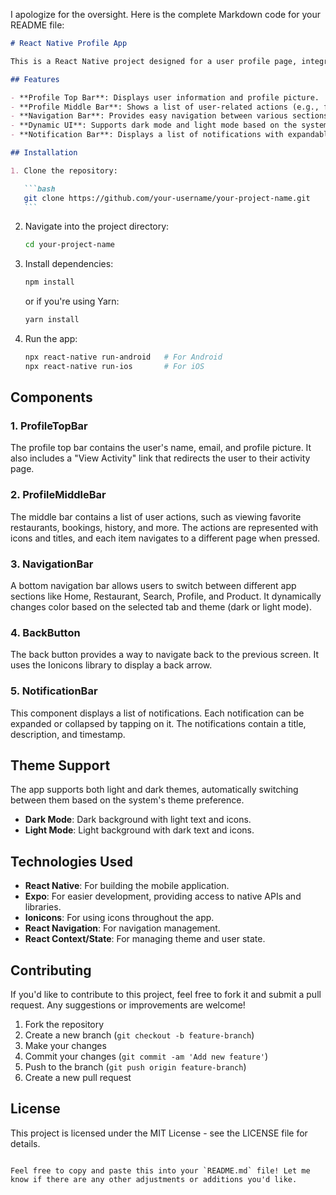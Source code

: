 I apologize for the oversight. Here is the complete Markdown code for your README file:

````markdown
# React Native Profile App

This is a React Native project designed for a user profile page, integrating various components like a top bar, middle bar with favorite items, and a navigation bar. The application allows users to manage their profiles, view their activities, and easily navigate between different sections.

## Features

- **Profile Top Bar**: Displays user information and profile picture.
- **Profile Middle Bar**: Shows a list of user-related actions (e.g., favorite restaurants, bookings).
- **Navigation Bar**: Provides easy navigation between various sections of the app (Home, Restaurant, Search, Profile, Product).
- **Dynamic UI**: Supports dark mode and light mode based on the system preferences.
- **Notification Bar**: Displays a list of notifications with expandable descriptions.

## Installation

1. Clone the repository:

   ```bash
   git clone https://github.com/your-username/your-project-name.git
   ```
````

2. Navigate into the project directory:

   ```bash
   cd your-project-name
   ```

3. Install dependencies:

   ```bash
   npm install
   ```

   or if you're using Yarn:

   ```bash
   yarn install
   ```

4. Run the app:

   ```bash
   npx react-native run-android   # For Android
   npx react-native run-ios       # For iOS
   ```

## Components

### 1. ProfileTopBar

The profile top bar contains the user's name, email, and profile picture. It also includes a "View Activity" link that redirects the user to their activity page.

### 2. ProfileMiddleBar

The middle bar contains a list of user actions, such as viewing favorite restaurants, bookings, history, and more. The actions are represented with icons and titles, and each item navigates to a different page when pressed.

### 3. NavigationBar

A bottom navigation bar allows users to switch between different app sections like Home, Restaurant, Search, Profile, and Product. It dynamically changes color based on the selected tab and theme (dark or light mode).

### 4. BackButton

The back button provides a way to navigate back to the previous screen. It uses the Ionicons library to display a back arrow.

### 5. NotificationBar

This component displays a list of notifications. Each notification can be expanded or collapsed by tapping on it. The notifications contain a title, description, and timestamp.

## Theme Support

The app supports both light and dark themes, automatically switching between them based on the system's theme preference.

- **Dark Mode**: Dark background with light text and icons.
- **Light Mode**: Light background with dark text and icons.

## Technologies Used

- **React Native**: For building the mobile application.
- **Expo**: For easier development, providing access to native APIs and libraries.
- **Ionicons**: For using icons throughout the app.
- **React Navigation**: For navigation management.
- **React Context/State**: For managing theme and user state.

## Contributing

If you'd like to contribute to this project, feel free to fork it and submit a pull request. Any suggestions or improvements are welcome!

1. Fork the repository
2. Create a new branch (`git checkout -b feature-branch`)
3. Make your changes
4. Commit your changes (`git commit -am 'Add new feature'`)
5. Push to the branch (`git push origin feature-branch`)
6. Create a new pull request

## License

This project is licensed under the MIT License - see the LICENSE file for details.

```

Feel free to copy and paste this into your `README.md` file! Let me know if there are any other adjustments or additions you'd like.
```
